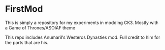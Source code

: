 # FirstMod
This is simply a repository for my experiments in modding CK3. Mostly with a Game of Thrones/ASOIAF theme

This repo includes Anumaril's Westeros Dynasties mod. Full credit to him for the parts that are his.